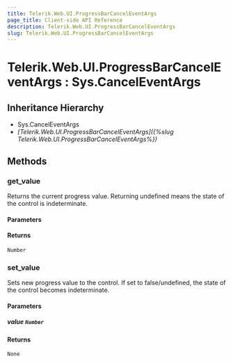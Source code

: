 ```yaml
---
title: Telerik.Web.UI.ProgressBarCancelEventArgs
page_title: Client-side API Reference
description: Telerik.Web.UI.ProgressBarCancelEventArgs
slug: Telerik.Web.UI.ProgressBarCancelEventArgs
---
```


# Telerik.Web.UI.ProgressBarCancelEventArgs : Sys.CancelEventArgs 

## Inheritance Hierarchy

* Sys.CancelEventArgs
* *[Telerik.Web.UI.ProgressBarCancelEventArgs]({%slug Telerik.Web.UI.ProgressBarCancelEventArgs%})*

## Methods

###  get_value

Returns the current progress value. Returning undefined means the state of the control is indeterminate.

#### Parameters

#### Returns

`Number` 

###  set_value 

Sets new progress value to the control. If set to false/undefined, the state of the control becomes indeterminate.

#### Parameters

##### value `Number`

#### Returns

`None`